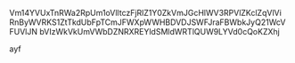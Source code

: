 Vm14YVUxTnRWa2RpUm1oVlltczFjRlZ1Y0ZkVmJGcHlWV3RPVlZKclZqVlVi
RnByWVRKS1ZtTkdUbFpTCmJFWXpWWHBDVDJSWFJraFBWbkJyQ21WcVFUVlJN
bVIzWkVkUmVWbDZNRXREYldSMldWRTlQUW9LYVd0cQoKZXhj

ayf
